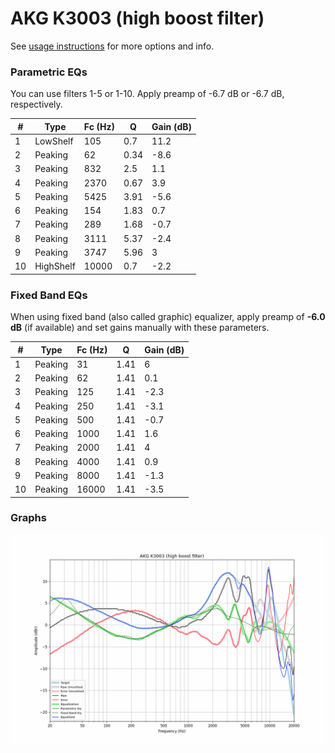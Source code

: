 # AKG K3003 (high boost filter)
See [usage instructions](https://github.com/jaakkopasanen/AutoEq#usage) for more options and info.

### Parametric EQs
You can use filters 1-5 or 1-10. Apply preamp of -6.7 dB or -6.7 dB, respectively.

|   # | Type      |   Fc (Hz) |    Q |   Gain (dB) |
|-----|-----------|-----------|------|-------------|
|   1 | LowShelf  |       105 | 0.7  |        11.2 |
|   2 | Peaking   |        62 | 0.34 |        -8.6 |
|   3 | Peaking   |       832 | 2.5  |         1.1 |
|   4 | Peaking   |      2370 | 0.67 |         3.9 |
|   5 | Peaking   |      5425 | 3.91 |        -5.6 |
|   6 | Peaking   |       154 | 1.83 |         0.7 |
|   7 | Peaking   |       289 | 1.68 |        -0.7 |
|   8 | Peaking   |      3111 | 5.37 |        -2.4 |
|   9 | Peaking   |      3747 | 5.96 |         3   |
|  10 | HighShelf |     10000 | 0.7  |        -2.2 |

### Fixed Band EQs
When using fixed band (also called graphic) equalizer, apply preamp of **-6.0 dB** (if available) and set gains manually with these parameters.

|   # | Type    |   Fc (Hz) |    Q |   Gain (dB) |
|-----|---------|-----------|------|-------------|
|   1 | Peaking |        31 | 1.41 |         6   |
|   2 | Peaking |        62 | 1.41 |         0.1 |
|   3 | Peaking |       125 | 1.41 |        -2.3 |
|   4 | Peaking |       250 | 1.41 |        -3.1 |
|   5 | Peaking |       500 | 1.41 |        -0.7 |
|   6 | Peaking |      1000 | 1.41 |         1.6 |
|   7 | Peaking |      2000 | 1.41 |         4   |
|   8 | Peaking |      4000 | 1.41 |         0.9 |
|   9 | Peaking |      8000 | 1.41 |        -1.3 |
|  10 | Peaking |     16000 | 1.41 |        -3.5 |

### Graphs
![](./AKG%20K3003%20(high%20boost%20filter).png)
